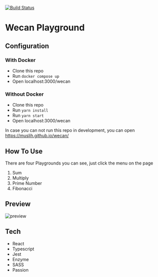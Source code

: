 [![Build Status](https://travis-ci.com/muslih/wecan.svg?token=xcy95sW8HD5sTWiyy9Ey&branch=master)](https://travis-ci.com/muslih/wecan)

# Wecan Playground

## Configuration
### With Docker
- Clone this repo
- Run `docker compose up`
- Open localhost:3000/wecan
### Without Docker
- Clone this repo
- Run `yarn install`
- Run `yarn start`
- Open localhost:3000/wecan

In case you can not run this repo in development, you can open  https://muslih.github.io/wecan/

## How To Use
There are four Playgrounds you can see,  just click the menu on the page
1. Sum
2. Multiply
3. Prime Number
4. Fibonacci

## Preview
![preview](https://pasteboard.co/057dcab4-b4e3-42f1-8839-eb2dde2bfa32)

## Tech
- React
- Typescript
- Jest
- Enzyme
- SASS
- Passion
